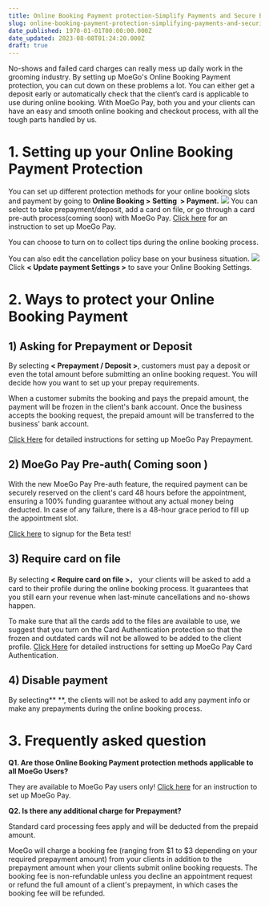 ```yaml
---
title: Online Booking Payment protection-Simplify Payments and Secure Bookings
slug: online-booking-payment-protection-simplifying-payments-and-securing-bookings
date_published: 1970-01-01T00:00:00.000Z
date_updated: 2023-08-08T01:24:20.000Z
draft: true
---
```


No-shows and failed card charges can really mess up daily work in the grooming industry. By setting up MoeGo's Online Booking Payment protection, you can cut down on these problems a lot. You can either get a deposit early or automatically check that the client’s card is applicable to use during online booking. With MoeGo Pay, both you and your clients can have an easy and smooth online booking and checkout process, with all the tough parts handled by us.

# 1. Setting up your Online Booking Payment Protection

You can set up different protection methods for your online booking slots and payment by going to **Online Booking > Setting  > Payment.**
![](__GHOST_URL__/content/images/2023/08/CleanShot-2023-08-07-at-19.28.48.gif)
You can select to take prepayment/deposit, add a card on file, or go through a card pre-auth process(coming soon) with MoeGo Pay. [Click here](__GHOST_URL__/set-up-moego-pay/) for an instruction to set up MoeGo Pay.

You can choose to turn on **<enable tipping>** to collect tips during the online booking process.

You can also edit the cancellation policy base on your business situation.
![](__GHOST_URL__/content/images/2023/08/CleanShot-2023-08-07-at-19.33.09.gif)
Click **< Update payment Settings >** to save your Online Booking Settings.

# 2. Ways to protect your Online Booking Payment

## 1) Asking for Prepayment or Deposit

By selecting **< Prepayment / Deposit >**, customers must pay a deposit or even the total amount before submitting an online booking request. You will decide how you want to set up your prepay requirements.

When a customer submits the booking and pays the prepaid amount, the payment will be frozen in the client's bank account. Once the business accepts the booking request, the prepaid amount will be transferred to the business' bank account.

[Click Here](__GHOST_URL__/moego-prepayment/) for detailed instructions for setting up MoeGo Pay Prepayment.

## 2) MoeGo Pay Pre-auth( Coming soon )

With the new MoeGo Pay Pre-auth feature, the required payment can be securely reserved on the client's card 48 hours before the appointment, ensuring a 100% funding guarantee without any actual money being deducted. In case of any failure, there is a 48-hour grace period to fill up the appointment slot.

[Click here](https://f.nativeforms.com/pre-auth-beta-test) to signup for the Beta test!

## 3) Require card on file

By selecting **< Require card on file >**， your clients will be asked to add a card to their profile during the online booking process. It guarantees that you still earn your revenue when last-minute cancellations and no-shows happen.

To make sure that all the cards add to the files are available to use, we suggest that you turn on the Card Authentication protection so that the frozen and outdated cards will not be allowed to be added to the client profile. [Click Here](__GHOST_URL__/moego-pay-card-authentication/) for detailed instructions for setting up MoeGo Pay Card Authentication.

## 4) Disable payment

By selecting** <Disable Payment>**, the clients will not be asked to add any payment info or make any prepayments during the online booking process.

# 3. Frequently asked question

**Q1. Are those Online Booking Payment protection methods applicable to all MoeGo Users?**

They are available to MoeGo Pay users only! [Click here](__GHOST_URL__/set-up-moego-pay/) for an instruction to set up MoeGo Pay.

**Q2. Is there any additional charge for Prepayment?**

Standard card processing fees apply and will be deducted from the prepaid amount.

MoeGo will charge a booking fee (ranging from $1 to $3 depending on your required prepayment amount) from your clients in addition to the prepayment amount when your clients submit online booking requests. The booking fee is non-refundable unless you decline an appointment request or refund the full amount of a client's prepayment, in which cases the booking fee will be refunded.
